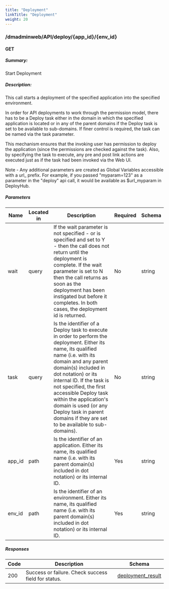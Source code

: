 ```yaml
---
title: "Deployment"
linkTitle: "Deployment"
weight: 20
---
```


### /dmadminweb/API/deploy/{app_id}/{env_id}

#### GET
##### Summary:

Start Deployment

##### Description:

This call starts a deployment of the specified application into the specified environment.

In order for API deployments to work through the permission model, there has to be a Deploy task either in the domain in which the specified application is located or in any of the parent domains if the Deploy task is set to be available to sub-domains. If finer control is required, the task can be named via the task parameter. 

This mechanism ensures that the invoking user has permission to deploy the application (since the permissions are checked against the task). Also, by specifying the task to execute, any pre and post link actions are executed just as if the task had been invoked via the Web UI.

Note - Any additional parameters are created as Global Variables accessible with a url_ prefix. For example, if you passed "myparam=123" as a parameter in the "deploy" api call, it would be available as $url_myparam in DeployHub.


##### Parameters

| Name | Located in | Description | Required | Schema |
| ---- | ---------- | ----------- | -------- | ---- |
| wait | query | If the wait parameter is not specified - or is specified and set to Y - then the call does not return until the deployment is complete. If the wait parameter is set to N then the call returns as soon as the deployment has been instigated but before it completes. In both cases, the deployment id is returned.  | No | string |
| task | query | Is the identifier of a Deploy task to execute in order to perform the deployment. Either its name, its qualified name (i.e. with its domain and any parent domain(s) included in dot notation) or its internal ID. If the task is not specified, the first accessible Deploy task within the application's domain is used (or any Deploy task in parent domains if they are set to be available to sub-domains).  | No | string |
| app_id | path | Is the identifier of an application. Either its name, its qualified name (i.e. with its parent domain(s) included in dot notation) or its internal ID. | Yes | string |
| env_id | path | Is the identifier of an environment. Either its name, its qualified name (i.e. with its parent domain(s) included in dot notation) or its internal ID. | Yes | string |

##### Responses

| Code | Description | Schema |
| ---- | ----------- | ------ |
| 200 | Success or failure.  Check success field for status. | [deployment_result](/restapi/models/#deployment_result) |